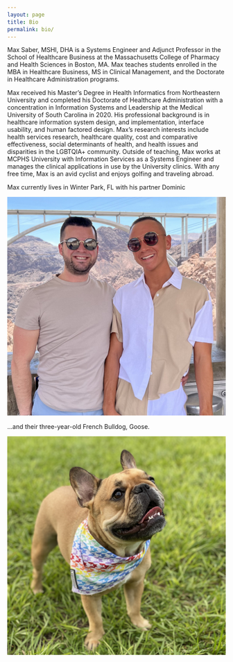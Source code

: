 ```yaml
---
layout: page
title: Bio
permalink: bio/
---
```


Max Saber, MSHI, DHA is a Systems Engineer and Adjunct Professor in the School of Healthcare Business at the Massachusetts College of Pharmacy and Health Sciences in Boston, MA. Max teaches students enrolled in the MBA in Healthcare Business, MS in Clinical Management, and the Doctorate in Healthcare Administration programs.

Max received his Master’s Degree in Health Informatics from Northeastern University and completed his Doctorate of Healthcare Administration with a concentration in Information Systems and Leadership at the Medical University of South Carolina in 2020. His professional background is in healthcare information system design, and implementation, interface usability, and human factored design. Max’s research interests include health services research, healthcare quality, cost and comparative effectiveness, social determinants of health, and health issues and disparities in the LGBTQIA+ community. Outside of teaching, Max works at MCPHS University with Information Services as a Systems Engineer and manages the clinical applications in use by the University clinics. With any free time, Max is an avid cyclist and enjoys golfing and traveling abroad.

Max currently lives in Winter Park, FL with his partner Dominic
<div class="intro-center">
 <img id="intro-image" class="intro-right" src="/images/people/max_dom.jpg">
</div>

...and their three-year-old French Bulldog, Goose.

<div class="intro-center">
    <img id="intro-image" class="intro-right" src="/images/people/goose.jpg">
</div>
